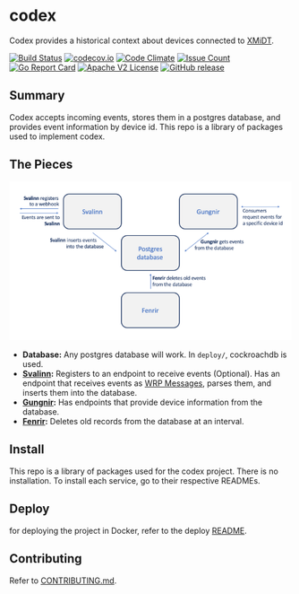 # codex

Codex provides a historical context about devices connected to [XMiDT](https://github.com/Comcast/xmidt).

[![Build Status](https://travis-ci.com/Comcast/codex.svg?branch=master)](https://travis-ci.com/Comcast/codex)
[![codecov.io](http://codecov.io/github/Comcast/codex/coverage.svg?branch=master)](http://codecov.io/github/Comcast/codex?branch=master)
[![Code Climate](https://codeclimate.com/github/Comcast/codex/badges/gpa.svg)](https://codeclimate.com/github/Comcast/codex)
[![Issue Count](https://codeclimate.com/github/Comcast/codex/badges/issue_count.svg)](https://codeclimate.com/github/Comcast/codex)
[![Go Report Card](https://goreportcard.com/badge/github.com/Comcast/codex)](https://goreportcard.com/report/github.com/Comcast/codex)
[![Apache V2 License](http://img.shields.io/badge/license-Apache%20V2-blue.svg)](https://github.com/Comcast/codex/blob/master/LICENSE)
[![GitHub release](https://img.shields.io/github/release/Comcast/codex.svg)](CHANGELOG.md)

## Summary

Codex accepts incoming events, stores them in a postgres database, and 
provides event information by device id.  This repo is a library of packages 
used to implement codex.

## The Pieces

<img src="./docs/images/flow.png" width=720 />

* **Database:** Any postgres database will work.  In `deploy/`, cockroachdb is 
  used.
* **[Svalinn](https://github.com/Comcast/codex-svalinn):** Registers to an 
  endpoint to receive events (Optional).  Has an endpoint that receives events
  as [WRP Messages](https://github.com/Comcast/wrp-c/wiki/Web-Routing-Protocol),
  parses them, and inserts them into the database.
* **[Gungnir](https://github.com/Comcast/codex-gungnir):** Has endpoints that 
  provide device information from the database.
* **[Fenrir](https://github.com/Comcast/codex-fenrir):** Deletes old records 
  from the database at an interval.

## Install
This repo is a library of packages used for the codex project.  There is no 
installation.  To install each service, go to their respective READMEs.

## Deploy
for deploying the project in Docker, refer to the deploy [README](deploy/docker-compose/README.md).

## Contributing
Refer to [CONTRIBUTING.md](CONTRIBUTING.md).